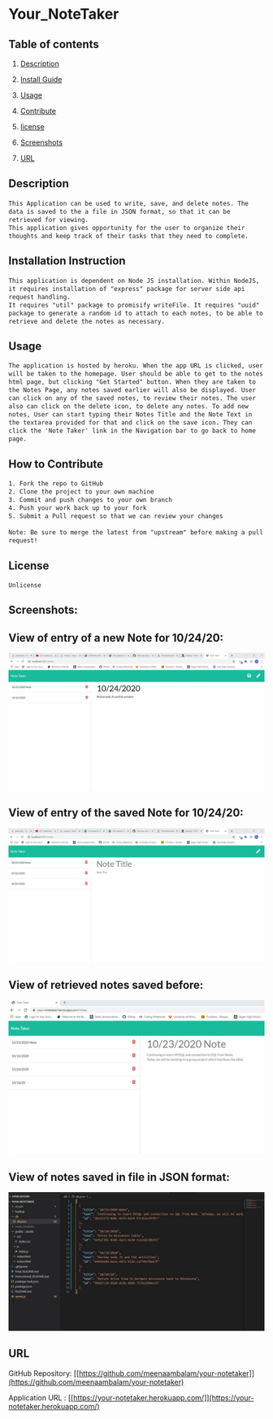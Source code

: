 # Your_NoteTaker
## Table of contents

1. [Description](#description)

2. [Install Guide](#install)

3. [Usage](#usage)

4. [Contribute](#contribute)

5. [license](#license)

6. [Screenshots](#images)

7. [URL](#url)
        
<div id="description"/>
        
## Description
```
This Application can be used to write, save, and delete notes. The data is saved to the a file in JSON format, so that it can be retrieved for viewing.
This application gives opportunity for the user to organize their thoughts and keep track of their tasks that they need to complete.
```
        
<div id="install"/>
        
## Installation Instruction
```
This application is dependent on Node JS installation. Within NodeJS, it requires installation of "express" package for server side api request handling.
It requires "util" package to promisify writeFile. It requires "uuid" package to generate a random id to attach to each notes, to be able to retrieve and delete the notes as necessary.
```
        
<div id="usage"/>
        
## Usage
```
The application is hosted by heroku. When the app URL is clicked, user will be taken to the homepage. User should be able to get to the notes html page, but clicking "Get Started" button. When they are taken to the Notes Page, any notes saved earlier will also be displayed. User can click on any of the saved notes, to review their notes. The user also can click on the delete icon, to delete any notes. To add new notes, User can start typing their Notes Title and the Note Text in the textarea provided for that and click on the save icon. They can click the 'Note Taker' link in the Navigation bar to go back to home page.
```
        
<div id="contribute"/>
        
## How to Contribute
```
1. Fork the repo to GitHub
2. Clone the project to your own machine
3. Commit and push changes to your own branch
4. Push your work back up to your fork
5. Submit a Pull request so that we can review your changes

Note: Be sure to merge the latest from "upstream" before making a pull request!
```
        
<div id="license"/>
        
## License
```
Unlicense
```
        
<div id="images"/>
        
## Screenshots:


View of entry of a new Note for 10/24/20:
----------------------------------------
![Screenshot#1](./Assets/Screenshot_newNote.jpg)

View of entry of the saved Note for 10/24/20:
----------------------------------------------

![Screenshot#2](./Assets/Screenshot_newNote_saved.jpg)

View of retrieved notes saved before:
---------------------------------------------

![Screenshot#3](./Assets/Screenshot_retrieve_savedNote.jpg)

View of notes saved in file in JSON format:
---------------------------------------------

![Screenshot#4](./Assets/Screenshot_dbJSON_file_with_SavedNotes.jpg)
        
        
<div id="url"/>
        
## URL

GitHub Repository: [[https://github.com/meenaambalam/your-notetaker]](https://github.com/meenaambalam/your-notetaker)

Application URL : [[https://your-notetaker.herokuapp.com/]](https://your-notetaker.herokuapp.com/)

